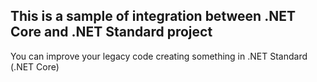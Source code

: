 ## This is a sample of integration between .NET Core and .NET Standard project

You can improve your legacy code creating something in .NET Standard (.NET Core)


